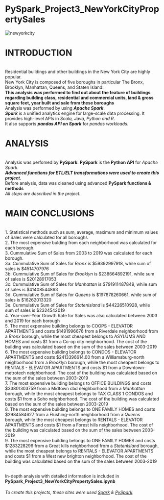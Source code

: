 # PySpark_Project3_NewYorkCityPropertySales
![newyorkcity](https://github.com/Lunczer93/PySpark_Project3_NewYorkCityPropertySales/assets/65483365/e0bc2017-f5bd-49e7-addd-5d1e2f941721)

# INTRODUCTION 
<br>Residential buildings and other buildings in the New York City are highly popular.
<br>New York City is composed of five boroughs in particular  The Bronx, Brooklyn, Manhattan, Queens, and Staten Island.
<br> **This analysis was performed to find out about the feature of buildings regarding building class, residential and commercial units, land & gross square feet, year built and sale from these boroughs**
<br>Analysis was  performed by using ***Apache Spark***.
<br>***Spark*** is a unified analytics engine for large-scale data processing. It provides high-level APIs in _Scala, Java, Python and R_.
<br>It also supports ***pandas API on Spark*** for _pandas workloads_.
# ANALYSIS
<br>Analysis was perfomed by **PySpark**. **PySpark** is the **Python API** for _Apache Spark_. 
<br>***Advanced functions for ETL/ELT transformations were used to create this project.***
<br>Before analysis, data was cleaned using advanced **PySpark functions & methods**
<br>_All steps are described in the project._
# MAIN CONCLUSIONS

<br>1. Statistical methods such as sum, average, maximum and minimum values of Sales were calculated for all boroughs
<br>2. The most expensive bulding from each neighborhood was calculated for each borough.
<br>3. Cummulative Sum of Sales from 2003 to 2019 was calculated for each borough. 
<br>3a. Cummulative Sum of Sales for _Bronx_ is $59392997918, while sum of sales is $4514707976
<br>3b. Cummulative Sum of Sales for _Brooklyn_ is $238664892191, while sum of sales is $20128917053
<br>3c. Cummulative Sum of Sales for _Manhattan_ is $791911487849, while sum of sales is $41408544863
<br>3d. Cummulative Sum of Sales for _Queens_  is $197878260661, while sum of sales is $16262013320
<br>3e. Cummulative Sum of Sales for _StatenIsland_  is $44226510928, while sum of sales is $2324542019
<br>4. Year-over-Year Growth Rate for Sales was also calculated between 2003 and 2019 for each borough
<br>5. The most expensive building belongs to COOPS - ELEVATOR APARTMENTS and costs $1491996676 from a Riverdale neighborhood from a _Bronx_ borough, while the most cheapest belongs to ASYLUMS AND HOMES and costs $1 from a Co-op city neighborhood. The cost of the building was calculated based on the sum of the sales between 2003-2019
<br>6. The most expensive building belongs to CONDOS - ELEVATOR APARTMENTS and costs $2413396614.00 from a Williamsburg-north neighborhood from a _Brooklyn_ borough, while the most cheapest belongs to RENTALS - ELEVATOR APARTMENTS and costs $1 from a Downtown-metrotech neighborhood. The cost of the building was calculated based on the sum of the sales between 2003-2019
<br>7. The most expensive building belongs to OFFICE BUILDINGS  and costs $33801303759 from a Midtown cbd neighborhood from a _Manhattan_ borough, while the most cheapest belongs to TAX CLASS 1 CONDOS and costs $1 from a Soho neighborhood. The cost of the building was calculated based on the sum of the sales between 2003-2019
<br>8. The most expensive building belongs to ONE FAMILY HOMES  and costs $2984584627 from a Flushing-north neighborhood from a _Queens_  borough, while the most cheapest belongs to RENTALS - ELEVATOR APARTMENTS and costs $1 from a Forest hills  neighborhood. The cost of the building was calculated based on the sum of the sales between 2003-2019
<br>9. The most expensive building belongs to ONE FAMILY HOMES  and costs $1283228296 from a Great kills  neighborhood from a _StatenIsland_  borough, while the most cheapest belongs to RENTALS - ELEVATOR APARTMENTS and costs $1 from a West new brighton  neighborhood. The cost of the building was calculated based on the sum of the sales between 2003-2019

<br>In-depth analysis with detailed information is included in **PySpark_Project3_NewYorkCityPropertySales.ipynb**





###### To create this projects, these sites were used [Spark](https://github.com/apache/spark) & [PySpark](https://spark.apache.org/docs/latest/api/python/).
